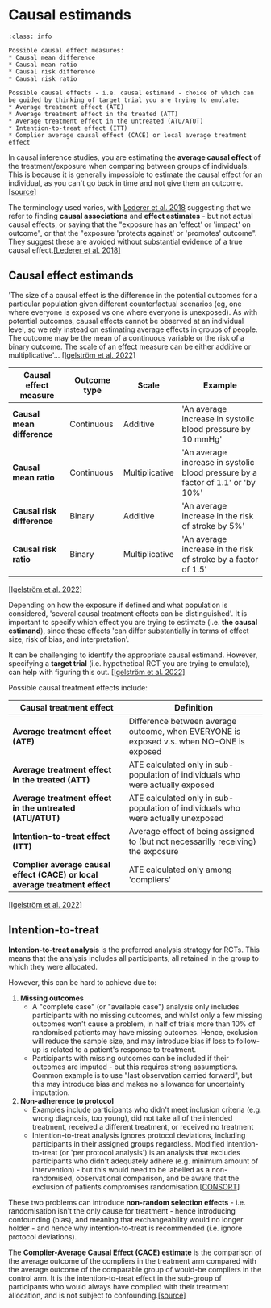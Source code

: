 # Causal estimands

`````{admonition} Executive summary
:class: info

Possible causal effect measures:
* Causal mean difference
* Causal mean ratio
* Causal risk difference
* Causal risk ratio

Possible causal effects - i.e. causal estimand - choice of which can be guided by thinking of target trial you are trying to emulate:
* Average treatment effect (ATE)
* Average treatment effect in the treated (ATT)
* Average treatment effect in the untreated (ATU/ATUT)
* Intention-to-treat effect (ITT)
* Complier average causal effect (CACE) or local average treatment effect

`````

In causal inference studies, you are estimating the **average causal effect** of the treatment/exposure when comparing between groups of individuals. This is because it is generally impossible to estimate the causal effect for an individual, as you can't go back in time and not give them an outcome.[[source]](https://hummedia.manchester.ac.uk/institutes/methods-manchester/docs/CausalInference.pdf)

The terminology used varies, with [Lederer et al. 2018](https://doi.org/10.1513/AnnalsATS.201808-564PS) suggesting that we refer to finding **causal associations** and **effect estimates** - but not actual causal effects, or saying that the "exposure has an 'effect' or 'impact' on outcome", or that the "exposure 'protects against' or 'promotes' outcome". They suggest these are avoided without substantial evidence of a true causal effect.[[Lederer et al. 2018]](https://doi.org/10.1513/AnnalsATS.201808-564PS)

## Causal effect estimands

'The size of a causal effect is the difference in the potential outcomes for a particular population given different counterfactual scenarios (eg, one where everyone is exposed vs one where everyone is unexposed). As with potential outcomes, causal effects cannot be observed at an individual level, so we rely instead on estimating average effects in groups of people. The outcome may be the mean of a continuous variable or the risk of a binary outcome. The scale of an effect measure can be either additive or multiplicative'... [[Igelström et al. 2022]](https://doi.org/10.1136/jech-2022-219267)

| Causal effect measure | Outcome type | Scale |Example |
| --- | --- | --- | --- |
| **Causal mean difference** | Continuous | Additive | 'An average increase in systolic blood pressure by 10 mmHg' |
| **Causal mean ratio** | Continuous | Multiplicative | 'An average increase in systolic blood pressure by a factor of 1.1' or 'by 10%' |
| **Causal risk difference** | Binary | Additive | 'An average increase in the risk of stroke by 5%' |
| **Causal risk ratio** | Binary | Multiplicative | 'An average increase in the risk of stroke by a factor of 1.5'

[[Igelström et al. 2022]](https://doi.org/10.1136/jech-2022-219267)

Depending on how the exposure if defined and what population is considered, 'several causal treatment effects can be distinguished'. It is important to specify which effect you are trying to estimate (i.e. **the causal estimand**), since these effects 'can differ substantially in terms of effect size, risk of bias, and interpretation'.

It can be challenging to identify the appropriate causal estimand. However, specifying a **target trial** (i.e. hypothetical RCT you are trying to emulate), can help with figuring this out. [[Igelström et al. 2022]](https://doi.org/10.1136/jech-2022-219267)

Possible causal treatment effects include:

| Causal treatment effect | Definition |
| --- | --- |
| **Average treatment effect (ATE)** | Difference between average outcome, when EVERYONE is exposed v.s. when NO-ONE is exposed |
| **Average treatment effect in the treated (ATT)** | ATE calculated only in sub-population of individuals who were actually exposed |
| **Average treatment effect in the untreated (ATU/ATUT)** | ATE calculated only in sub-population of individuals who were actually unexposed |
| **Intention-to-treat effect (ITT)** | Average effect of being assigned to (but not necessarilly receiving) the exposure |
| **Complier average causal effect (CACE) or local average treatment effect** | ATE calculated only among 'compliers' |

[[Igelström et al. 2022]](https://doi.org/10.1136/jech-2022-219267)

## Intention-to-treat

**Intention-to-treat analysis** is the preferred analysis strategy for RCTs. This means that the analysis includes all participants, all retained in the group to which they were allocated.

However, this can be hard to achieve due to:
1. **Missing outcomes**
    * A "complete case" (or "available case") analysis only includes participants with no missing outcomes, and whilst only a few missing outcomes won't cause a problem, in half of trials more than 10% of randomised patients may have missing outcomes. Hence, exclusion will reduce the sample size, and may introduce bias if loss to follow-up is related to a patient's response to treatment.
    * Participants with missing outcomes can be included if their outcomes are imputed - but this requires strong assumptions. Common example is to use "last observation carried forward", but this may introduce bias and makes no allowance for uncertainty imputation.
2. **Non-adherence to protocol**
    * Examples include participants who didn't meet inclusion criteria (e.g. wrong diagnosis, too young), did not take all of the intended treatment, received a different treatment, or received no treatment
    * Intention-to-treat analysis ignores protocol deviations, including participants in their assigned groups regardless. Modified intention-to-treat (or 'per protocol analysis') is an analysis that excludes participants who didn't adequately adhere (e.g. minimum amount of intervention) - but this would need to be labelled as a non-randomised, observational comparison, and be aware that the exclusion of patients compromises randomisation.[[CONSORT]](https://www.bmj.com/content/340/bmj.c869)

These two problems can introduce **non-random selection effects** - i.e. randomisation isn't the only cause for treatment - hence introducing confounding (bias), and meaning that exchangeability would no longer holder - and hence why intention-to-treat is recommended (i.e. ignore protocol deviations).

The **Complier-Average Causal Effect (CACE) estimate** is the comparison of the average outcome of the compliers in the treatment arm compared with the average outcome of the comparable group of would-be compliers in the control arm. It is the intention-to-treat effect in the sub-group of participants who would always have complied with their treatment allocation, and is not subject to confounding.[[source]](https://hummedia.manchester.ac.uk/institutes/methods-manchester/docs/CausalInference.pdf)